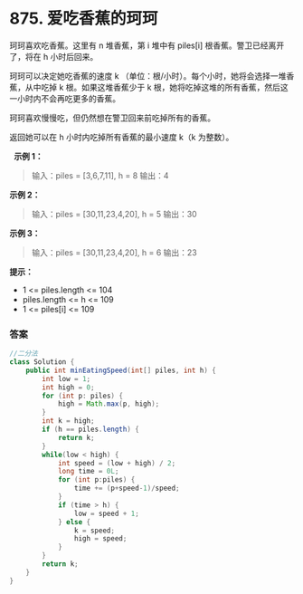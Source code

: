 # 875. 爱吃香蕉的珂珂
珂珂喜欢吃香蕉。这里有 n 堆香蕉，第 i 堆中有 piles[i] 根香蕉。警卫已经离开了，将在 h 小时后回来。

珂珂可以决定她吃香蕉的速度 k （单位：根/小时）。每个小时，她将会选择一堆香蕉，从中吃掉 k 根。如果这堆香蕉少于 k 根，她将吃掉这堆的所有香蕉，然后这一小时内不会再吃更多的香蕉。  

珂珂喜欢慢慢吃，但仍然想在警卫回来前吃掉所有的香蕉。

返回她可以在 h 小时内吃掉所有香蕉的最小速度 k（k 为整数）。

 
__示例 1：__
>输入：piles = [3,6,7,11], h = 8
输出：4

__示例 2：__
>输入：piles = [30,11,23,4,20], h = 5
输出：30

__示例 3：__
>输入：piles = [30,11,23,4,20], h = 6
输出：23
 

__提示：__
- 1 <= piles.length <= 104
- piles.length <= h <= 109
- 1 <= piles[i] <= 109

### 答案
```java
//二分法
class Solution {
    public int minEatingSpeed(int[] piles, int h) {
        int low = 1;
        int high = 0;
        for (int p: piles) {
            high = Math.max(p, high);
        }
        int k = high;
        if (h == piles.length) {
            return k;
        }
        while(low < high) {
            int speed = (low + high) / 2;
            long time = 0L;
            for (int p:piles) {
                time += (p+speed-1)/speed;
            }
            if (time > h) {
                low = speed + 1;
            } else {
                k = speed;
                high = speed;
            }
        }
        return k;
    }
}
```